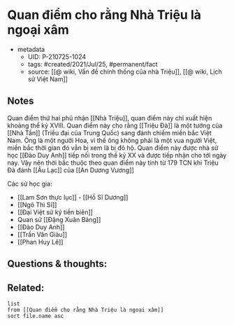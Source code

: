 # Quan điểm cho rằng Nhà Triệu là ngoại xâm

- metadata
	- UID: P-210725-1024
	- tags: #created/2021/Jul/25, #permanent/fact 
	- source: [[@ wiki, Vấn đề chính thống của nhà Triệu]], [[@ wiki, Lịch sử Việt Nam]]

## Notes
Quan điểm thứ hai phủ nhận [[Nhà Triệu]], quan điểm này chỉ xuất hiện khoảng thế kỷ XVIII. Quan điểm này cho rằng [[Triệu Đà]] là một tướng của [[Nhà Tần]] (Triều đại của Trung Quốc) sang đánh chiếm miền bắc Việt Nam. Ông là một người Hoa, vì thế ông không phải là một vua người Việt, miền bắc thời gian đó vẫn bị xem là bị đô hộ. Quan điểm này được nhà sử học [[Đào Duy Anh]] tiếp nối trong thế kỷ XX và được tiếp nhận cho tới ngày nay. Vậy nên thời bắc thuộc theo quan điểm này tính từ 179 TCN khi Triệu Đà đánh [[Âu Lạc]] của [[An Dương Vương]]

Các sử học gia:
- [[Lam Sơn thực lục]] - [[Hồ Sĩ Dương]]
- [[Ngô Thì Sĩ]]
- [[Đại Việt sử ký tiền biên]]
- Quan sử [[Đặng Xuân Bảng]]
- [[Đào Duy Anh]]
- [[Trần Văn Giàu]]
- [[Phan Huy Lê]]

## Questions & thoughts:

## Related:
```dataview
list
from [[Quan điểm cho rằng Nhà Triệu là ngoại xâm]]
sort file.name asc
```
